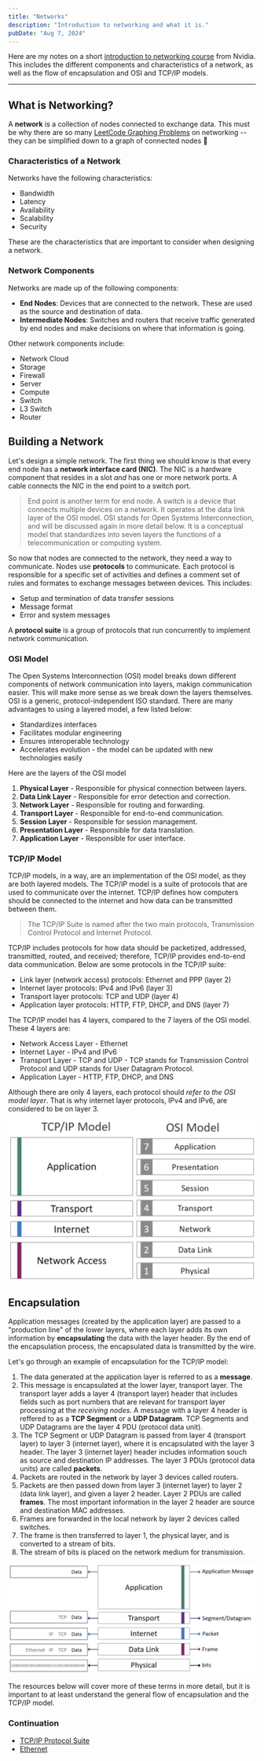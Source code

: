```yaml
---
title: "Networks"
description: "Introduction to networking and what it is."
pubDate: "Aug 7, 2024"
---
```


Here are my notes on a short [introduction to networking course](https://www.coursera.org/learn/introduction-to-networking-nvidia) from Nvidia. This includes the different components and characteristics of a network, as well as the flow of encapsulation and OSI and TCP/IP models.

<hr>

## What is Networking?

A **network** is a collection of nodes connected to exchange data. This must be why there are so many [LeetCode Graphing Problems](https://leetcode.com/problems/number-of-operations-to-make-network-connected) on networking -- they can be simplified down to a graph of connected nodes 🙂

### Characteristics of a Network

Networks have the following characteristics:

- Bandwidth
- Latency
- Availability
- Scalability
- Security

These are the characteristics that are important to consider when designing a network.

### Network Components

Networks are made up of the following components:

- **End Nodes**: Devices that are connected to the network. These are used as the source and destination of data.
- **Intermediate Nodes**: Switches and routers that receive traffic generated by end nodes and make decisions on where that information is going.

Other network components include:

- Network Cloud
- Storage
- Firewall
- Server
- Compute
- Switch
- L3 Switch
- Router

## Building a Network

Let's design a simple network. The first thing we should know is that every end node has a **network interface card (NIC)**. The NIC is a hardware component that resides in a slot _and_ has one or more network ports. A cable connects the NIC in the end point to a switch port.

> End point is another term for end node. A switch is a device that connects multiple devices on a network. It operates at the data link layer of the OSI model. OSI stands for Open Systems Interconnection, and will be discussed again in more detail below. It is a conceptual model that standardizes into seven layers the functions of a telecommunication or computing system.

So now that nodes are connected to the network, they need a way to communicate. Nodes use **protocols** to communicate. Each protocol is responsible for a specific set of activities and defines a comment set of rules and formates to exchange messages between devices. This includes:

- Setup and termination of data transfer sessions
- Message format
- Error and system messages

A **protocol suite** is a group of protocols that run concurrently to implement network communication.

### OSI Model

The Open Systems Interconnection (OSI) model breaks down different components of network communication into layers, makign communication easier. This will make more sense as we break down the layers themselves. OSI is a generic, protocol-independent ISO standard. There are many advantages to using a layered model, a few listed below:

- Standardizes interfaces
- Facilitates modular engineering
- Ensures interoperable technology
- Accelerates evolution - the model can be updated with new technologies easily

Here are the layers of the OSI model

1. **Physical Layer** - Responsible for physical connection between layers.
2. **Data Link Layer** - Responsible for error detection and correction.
3. **Network Layer** - Responsible for routing and forwarding.
4. **Transport Layer** - Responsible for end-to-end communication.
5. **Session Layer** - Responsible for session management.
6. **Presentation Layer** - Responsible for data translation.
7. **Application Layer** - Responsible for user interface.

### TCP/IP Model

TCP/IP models, in a way, are an implementation of the OSI model, as they are both layered models. The TCP/IP model is a suite of protocols that are used to communicate over the internet. TCP/IP defines how computers should be connected to the internet and how data can be transmitted between them.

> The TCP/IP Suite is named after the two main protocols, Transmission Control Protocol and Internet Protocol.

TCP/IP includes protocols for how data should be packetized, addressed, transmitted, routed, and received; therefore, TCP/IP provides end-to-end data communication. Below are some protocols in the TCP/IP suite:

- Link layer (network access) protocols: Ethernet and PPP (layer 2)
- Internet layer protocols: IPv4 and IPv6 (layer 3)
- Transport layer protocols: TCP and UDP (layer 4)
- Application layer protocols: HTTP, FTP, DHCP, and DNS (layer 7)

The TCP/IP model has 4 layers, compared to the 7 layers of the OSI model. These 4 layers are:

- Network Access Layer - Ethernet
- Internet Layer - IPv4 and IPv6
- Transport Layer - TCP and UDP - TCP stands for Transmission Control Protocol and UDP stands for User Datagram Protocol.
- Application Layer - HTTP, FTP, DHCP, and DNS

Although there are only 4 layers, each protocol should _refer to the OSI model layer_. That is why internet layer protocols, IPv4 and IPv6, are considered to be on layer 3.

![Model Layer Comparison](../img/networks/model-layers.png)

## Encapsulation

Application messages (created by the application layer) are passed to a "production line" of the lower layers, where each layer adds its own information by **encapsulating** the data with the layer header. By the end of the encapsulation process, the encapsulated data is transmitted by the wire.

Let's go through an example of encapsulation for the TCP/IP model:

1. The data generated at the application layer is referred to as a **message**.
2. This message is encapsulated at the lower layer, transport layer. The transport layer adds a layer 4 (transport layer) header that includes fields such as port numbers that are relevant for transport layer processing at the _receiving nodes_. A message with a layer 4 header is reffered to as a **TCP Segment** or a **UDP Datagram**. TCP Segments and UDP Datagrams are the layer 4 PDU (protocol data unit).
3. The TCP Segment or UDP Datagram is passed from layer 4 (transport layer) to layer 3 (internet layer), where it is encapsulated with the layer 3 header. The layer 3 (internet layer) header includes information souch as source and destination IP addresses. The layer 3 PDUs (protocol data units) are called **packets**.
4. Packets are routed in the network by layer 3 devices called routers.
5. Packets are then passed down from layer 3 (internet layer) to layer 2 (data link layer), and given a layer 2 header. Layer 2 PDUs are called **frames**. The most important information in the layer 2 header are source and destination MAC addresses.
6. Frames are forwarded in the local network by layer 2 devices called switches.
7. The frame is then transferred to layer 1, the physical layer, and is converted to a stream of bits.
8. The stream of bits is placed on the network medium for transmission.

![Encapsulation](../img/networks/encapsulate.png)

The resources below will cover more of these terms in more detail, but it is important to at least understand the general flow of encapsulation and the TCP/IP model.

### Continuation

- [TCP/IP Protocol Suite](/writing/tcp-ip)
- [Ethernet](/writing/ethernet)
